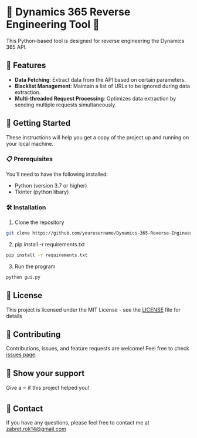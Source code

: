 # 🚀 Dynamics 365 Reverse Engineering Tool 🚀

This Python-based tool is designed for reverse engineering the Dynamics 365 API.

## 🔧 Features

- **Data Fetching**: Extract data from the API based on certain parameters.
- **Blacklist Management**: Maintain a list of URLs to be ignored during data extraction.
- **Multi-threaded Request Processing**: Optimizes data extraction by sending multiple requests simultaneously.

## 🚀 Getting Started

These instructions will help you get a copy of the project up and running on your local machine.

### 📋 Prerequisites

You'll need to have the following installed:
- Python (version 3.7 or higher)
- Tkinter (python libary)

### 🛠️ Installation

1. Clone the repository
```bash
git clone https://github.com/yourusername/Dynamics-365-Reverse-Engineering-Tool.git
```
2. pip install -r requirements.txt
```bash
pip install -r requirements.txt
```
3. Run the program
```bash
python gui.py
```

## 📃 License

This project is licensed under the MIT License - see the [LICENSE](LICENSE) file for details

## 🤝 Contributing

Contributions, issues, and feature requests are welcome! Feel free to check [issues page](https://github.com/yourusername/Dynamics-365-Reverse-Engineering-Tool/issues). 


## 🌟 Show your support

Give a ⭐️ if this project helped you!


## 📧 Contact

If you have any questions, please feel free to contact me at zabret.rok14@gmail.com
